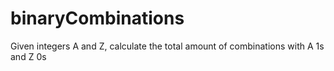 # binaryCombinations
Given integers A and Z, calculate the total amount of combinations with A 1s and Z 0s
